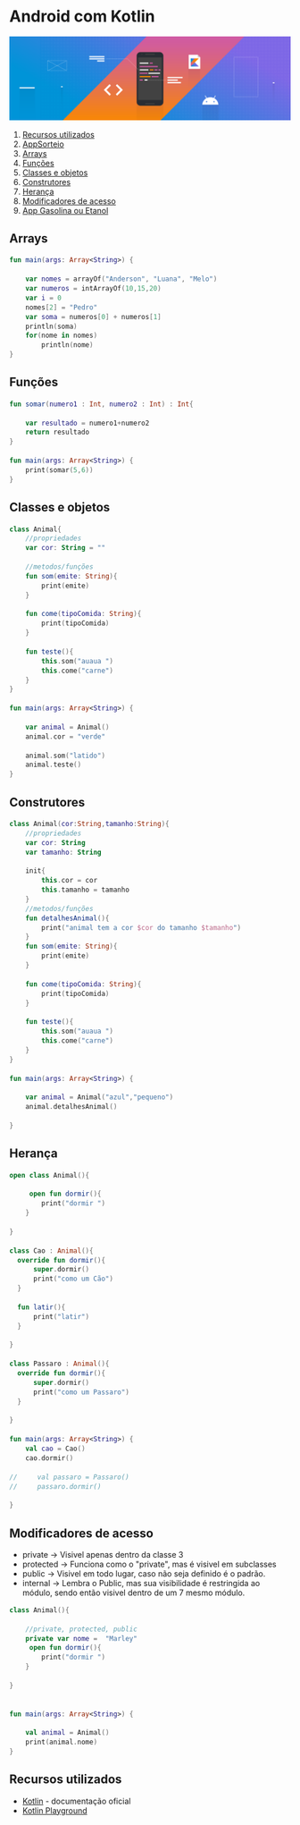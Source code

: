 # Android com Kotlin

![Kotlin banner](../assets/images/kotlin.png)

1. [Recursos utilizados](#recursos-utilizados)
1. [AppSorteio](https://github.com/andermelo/udemy-desenvolvimento-android/tree/master/Kotlin/AppSorteio)
1. [Arrays](#arrays)
1. [Funções](#funções)
1. [Classes e objetos](#classes-e-objetos)
1. [Construtores](#construtores)
1. [Herança](#herança)
1. [Modificadores de acesso](#modificadores-de-acesso)
1. [App Gasolina ou Etanol](https://github.com/andermelo/udemy-desenvolvimento-android/tree/master/Kotlin/WhichFuel)

## Arrays
```kotlin
fun main(args: Array<String>) {
    
    var nomes = arrayOf("Anderson", "Luana", "Melo")
    var numeros = intArrayOf(10,15,20)
    var i = 0
    nomes[2] = "Pedro"
    var soma = numeros[0] + numeros[1]
    println(soma)
    for(nome in nomes)
    	println(nome)
}
```
## Funções
```kotlin
fun somar(numero1 : Int, numero2 : Int) : Int{
    	
    var resultado = numero1+numero2
    return resultado
}

fun main(args: Array<String>) {
    print(somar(5,6))
}
```

## Classes e objetos
```kotlin
class Animal{
    //propriedades
    var cor: String = ""
	
	//metodos/funções
	fun som(emite: String){
        print(emite)
    }
    
    fun come(tipoComida: String){
        print(tipoComida)
    }
    
    fun teste(){
        this.som("auaua ")
        this.come("carne")
    }
}

fun main(args: Array<String>) {

    var animal = Animal()
    animal.cor = "verde"
    
    animal.som("latido")
    animal.teste()
}
```

## Construtores
```kotlin
class Animal(cor:String,tamanho:String){
    //propriedades
    var cor: String
    var tamanho: String
	
    init{
        this.cor = cor
        this.tamanho = tamanho
    }
	//metodos/funções
	fun detalhesAnimal(){
        print("animal tem a cor $cor do tamanho $tamanho")
    }
	fun som(emite: String){
        print(emite)
    }
    
    fun come(tipoComida: String){
        print(tipoComida)
    }
    
    fun teste(){
        this.som("auaua ")
        this.come("carne")
    }
}

fun main(args: Array<String>) {
    
    var animal = Animal("azul","pequeno")
    animal.detalhesAnimal()

}
```

## Herança
```kotlin
open class Animal(){
	
	 open fun dormir(){
        print("dormir ")
    }

}

class Cao : Animal(){
  override fun dormir(){
      super.dormir()
      print("como um Cão")
  }
  
  fun latir(){
      print("latir")
  }
  
}

class Passaro : Animal(){
  override fun dormir(){
      super.dormir()
      print("como um Passaro")
  }
  
}

fun main(args: Array<String>) {
    val cao = Cao()
    cao.dormir()
    
//     val passaro = Passaro()
//     passaro.dormir()

}
```

## Modificadores de acesso

* private -> Visivel apenas dentro da classe 3 
* protected -> Funciona como o "private", mas é visivel em subclasses
* public -> Visivel em todo lugar, caso não seja definido é o padrão.
* internal -> Lembra o Public, mas sua visibilidade é restringida ao módulo, sendo então visivel dentro de um 7 mesmo módulo.

```kotlin
class Animal(){
	
	//private, protected, public
    private var nome =  "Marley"
	 open fun dormir(){
        print("dormir ")
    }

}


fun main(args: Array<String>) {
   
	val animal = Animal()
    print(animal.nome)
}
```

## Recursos utilizados

- [Kotlin](https://kotlinlang.org/) - documentação oficial
- [Kotlin Playground](https://play.kotlinlang.org/)
